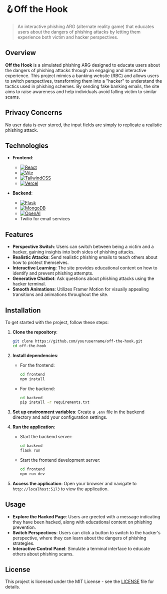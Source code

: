 # 🪝Off the Hook
> An interactive phishing ARG (alternate reality game) that educates users about the dangers of phishing attacks by letting them experience both victim and hacker perspectives.

## Overview

**Off the Hook** is a simulated phishing ARG designed to educate users about the dangers of phishing attacks through an engaging and interactive experience. This project mimics a banking website (RBC) and allows users to switch perspectives, transforming them into a "hacker" to understand the tactics used in phishing schemes. By sending fake banking emails, the site aims to raise awareness and help individuals avoid falling victim to similar scams.

## Privacy Concerns
No user data is ever stored, the input fields are simply to replicate a realistic phishing attack.

## Technologies

- **Frontend**: 
  - [![React](https://img.shields.io/badge/React-%2320232a.svg?logo=react&logoColor=%2361DAFB)](#)
  - [![Vite](https://img.shields.io/badge/Vite-646CFF?logo=vite&logoColor=fff)](#)
  - [![TailwindCSS](https://img.shields.io/badge/Tailwind%20CSS-%2338B2AC.svg?logo=tailwind-css&logoColor=white)](#)
  - [![Vercel](https://img.shields.io/badge/Vercel-%23000000.svg?logo=vercel&logoColor=white)](#)

- **Backend**: 
  - [![Flask](https://img.shields.io/badge/Flask-000?logo=flask&logoColor=fff)](#)
  - [![MongoDB](https://img.shields.io/badge/MongoDB-%234ea94b.svg?logo=mongodb&logoColor=white)](#)
  - [![OpenAI](https://img.shields.io/badge/ChatGPT-74aa9c?logo=openai&logoColor=white)](#)
  - Twilio for email services

## Features

- **Perspective Switch**: Users can switch between being a victim and a hacker, gaining insights into both sides of phishing attacks.
- **Realistic Attacks**: Send realistic phishing emails to teach others about how to protect themselves. 
- **Interactive Learning**: The site provides educational content on how to identify and prevent phishing attempts.
- **Generative Chatbot**: Ask questions about phishing attacks using the hacker terminal.
- **Smooth Animations**: Utilizes Framer Motion for visually appealing transitions and animations throughout the site.

## Installation

To get started with the project, follow these steps:

1. **Clone the repository**:
   ```bash
   git clone https://github.com/yourusername/off-the-hook.git
   cd off-the-hook
   ```

2. **Install dependencies**:
   - For the frontend:
     ```bash
     cd frontend
     npm install
     ```

   - For the backend:
     ```bash
     cd backend
     pip install -r requirements.txt
     ```

3. **Set up environment variables**:
   Create a `.env` file in the backend directory and add your configuration settings.

4. **Run the application**:
   - Start the backend server:
     ```bash
     cd backend
     flask run
     ```

   - Start the frontend development server:
     ```bash
     cd frontend
     npm run dev
     ```

5. **Access the application**:
   Open your browser and navigate to `http://localhost:5173` to view the application.

## Usage

- **Explore the Hacked Page**: Users are greeted with a message indicating they have been hacked, along with educational content on phishing prevention.
- **Switch Perspectives**: Users can click a button to switch to the hacker's perspective, where they can learn about the dangers of phishing strategies.
- **Interactive Control Panel**: Simulate a terminal interface to educate others about phishing scams.

## License

This project is licensed under the MIT License - see the [LICENSE](LICENSE) file for details.
